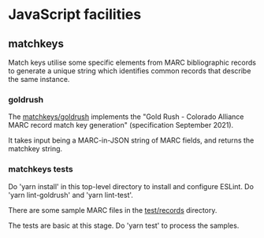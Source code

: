 # JavaScript facilities

## matchkeys

Match keys utilise some specific elements from MARC bibliographic records to generate a unique string which identifies common records that describe the same instance.

### goldrush

The [matchkeys/goldrush](matchkeys/goldrush/goldrush.js) implements the "Gold Rush - Colorado Alliance MARC record match key generation" (specification September 2021).

It takes input being a MARC-in-JSON string of MARC fields, and returns the matchkey string.

### matchkeys tests

Do 'yarn install' in this top-level directory to install and configure ESLint. Do 'yarn lint-goldrush' and 'yarn lint-test'.

There are some sample MARC files in the [test/records](test/records) directory.

The tests are basic at this stage. Do 'yarn test' to process the samples.
